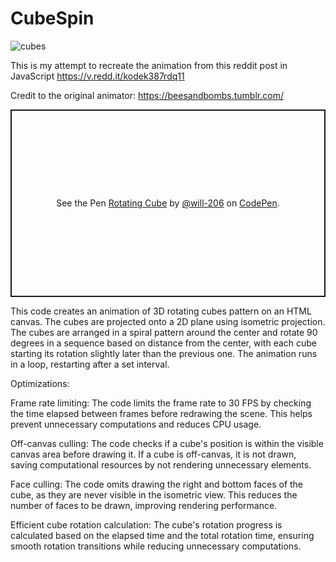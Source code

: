 # CubeSpin
![cubes](https://user-images.githubusercontent.com/20939293/236776005-cdc9dce7-a564-44cf-a689-e421a60f3185.gif)


This is my attempt to recreate the animation from this reddit post in JavaScript
https://v.redd.it/kodek387rdq11

Credit to the original animator: https://beesandbombs.tumblr.com/

<p class="codepen" data-height="300" data-default-tab="html,result" data-slug-hash="bGmaQJa" data-user="will-206" style="height: 300px; box-sizing: border-box; display: flex; align-items: center; justify-content: center; border: 2px solid; margin: 1em 0; padding: 1em;">
  <span>See the Pen <a href="https://codepen.io/will-206/pen/bGmaQJa">
  Rotating Cube</a> by <a href="https://codepen.io/will-206">@will-206</a>
  on <a href="https://codepen.io">CodePen</a>.</span>
</p>

This code creates an animation of 3D rotating cubes pattern on an HTML canvas. The cubes are projected onto a 2D plane using isometric projection. The cubes are arranged in a spiral pattern around the center and rotate 90 degrees in a sequence based on distance from the center, with each cube starting its rotation slightly later than the previous one. The animation runs in a loop, restarting after a set interval.

Optimizations: 

Frame rate limiting: The code limits the frame rate to 30 FPS by checking the time elapsed between frames before redrawing the scene. This helps prevent unnecessary computations and reduces CPU usage.

Off-canvas culling: The code checks if a cube's position is within the visible canvas area before drawing it. If a cube is off-canvas, it is not drawn, saving computational resources by not rendering unnecessary elements.

Face culling: The code omits drawing the right and bottom faces of the cube, as they are never visible in the isometric view. This reduces the number of faces to be drawn, improving rendering performance.

Efficient cube rotation calculation: The cube's rotation progress is calculated based on the elapsed time and the total rotation time, ensuring smooth rotation transitions while reducing unnecessary computations.




